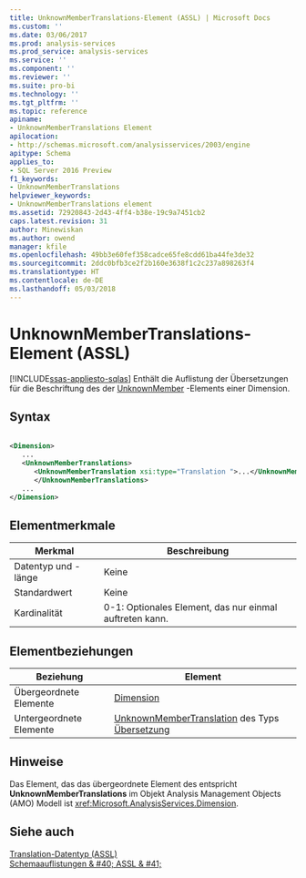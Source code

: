 ```yaml
---
title: UnknownMemberTranslations-Element (ASSL) | Microsoft Docs
ms.custom: ''
ms.date: 03/06/2017
ms.prod: analysis-services
ms.prod_service: analysis-services
ms.service: ''
ms.component: ''
ms.reviewer: ''
ms.suite: pro-bi
ms.technology: ''
ms.tgt_pltfrm: ''
ms.topic: reference
apiname:
- UnknownMemberTranslations Element
apilocation:
- http://schemas.microsoft.com/analysisservices/2003/engine
apitype: Schema
applies_to:
- SQL Server 2016 Preview
f1_keywords:
- UnknownMemberTranslations
helpviewer_keywords:
- UnknownMemberTranslations element
ms.assetid: 72920843-2d43-4ff4-b38e-19c9a7451cb2
caps.latest.revision: 31
author: Minewiskan
ms.author: owend
manager: kfile
ms.openlocfilehash: 49bb3e60fef358cadce65fe8cdd61ba44fe3de32
ms.sourcegitcommit: 2ddc0bfb3ce2f2b160e3638f1c2c237a898263f4
ms.translationtype: HT
ms.contentlocale: de-DE
ms.lasthandoff: 05/03/2018
---
```

# <a name="unknownmembertranslations-element-assl"></a>UnknownMemberTranslations-Element (ASSL)
[!INCLUDE[ssas-appliesto-sqlas](../../../includes/ssas-appliesto-sqlas.md)]
  Enthält die Auflistung der Übersetzungen für die Beschriftung des der [UnknownMember](../../../analysis-services/scripting/properties/unknownmember-element-assl.md) -Elements einer Dimension.  
  
## <a name="syntax"></a>Syntax  
  
```xml  
  
<Dimension>  
   ...  
   <UnknownMemberTranslations>  
      <UnknownMemberTranslation xsi:type="Translation ">...</UnknownMemberTranslation>  
      </UnknownMemberTranslations>  
   ...  
</Dimension>  
```  
  
## <a name="element-characteristics"></a>Elementmerkmale  
  
|Merkmal|Beschreibung|  
|--------------------|-----------------|  
|Datentyp und -länge|Keine|  
|Standardwert|Keine|  
|Kardinalität|0-1: Optionales Element, das nur einmal auftreten kann.|  
  
## <a name="element-relationships"></a>Elementbeziehungen  
  
|Beziehung|Element|  
|------------------|-------------|  
|Übergeordnete Elemente|[Dimension](../../../analysis-services/scripting/objects/dimension-element-assl.md)|  
|Untergeordnete Elemente|[UnknownMemberTranslation](../../../analysis-services/scripting/objects/unknownmembertranslation-element-assl.md) des Typs [Übersetzung](../../../analysis-services/scripting/data-type/translation-data-type-assl.md)|  
  
## <a name="remarks"></a>Hinweise  
 Das Element, das das übergeordnete Element des entspricht **UnknownMemberTranslations** im Objekt Analysis Management Objects (AMO) Modell ist <xref:Microsoft.AnalysisServices.Dimension>.  
  
## <a name="see-also"></a>Siehe auch  
 [Translation-Datentyp &#40;ASSL&#41;](../../../analysis-services/scripting/data-type/translation-data-type-assl.md)   
 [Schemaauflistungen & #40; ASSL & #41;](../../../analysis-services/scripting/collections/collections-assl.md)  
  
  

